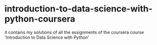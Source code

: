 # introduction-to-data-science-with-python-coursera
it contains my solutions of all the assignments of the coursera course 'Introduction to Data Science with Python'
